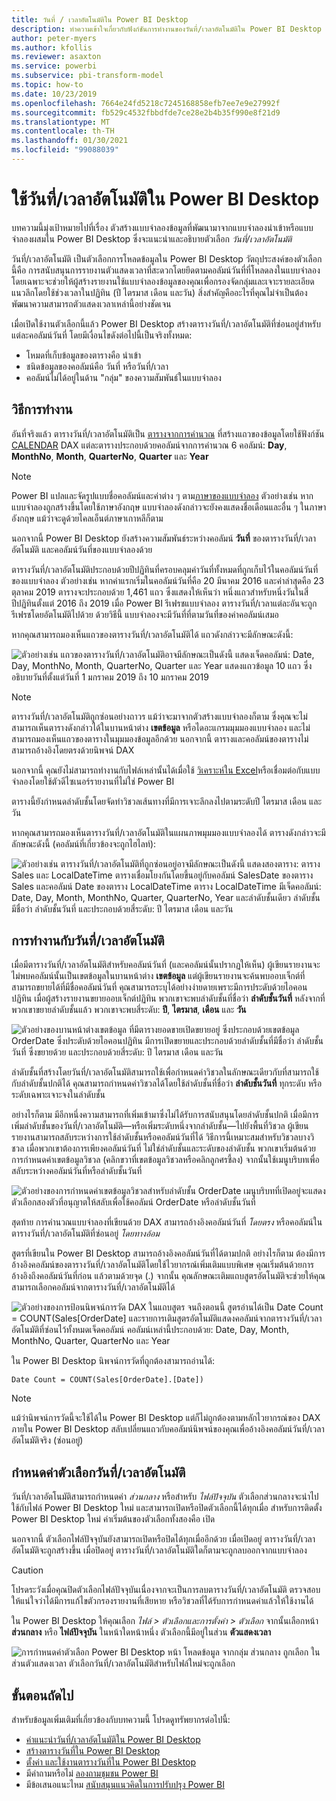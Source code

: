 ```yaml
---
title: วันที่ / เวลาอัตโนมัติใน Power BI Desktop
description: ทำความเข้าใจเกี่ยวกับฟังก์ชันการทำงานของวันที่/เวลาอัตโนมัติใน Power BI Desktop
author: peter-myers
ms.author: kfollis
ms.reviewer: asaxton
ms.service: powerbi
ms.subservice: pbi-transform-model
ms.topic: how-to
ms.date: 10/23/2019
ms.openlocfilehash: 7664e24fd5218c7245168858efb7ee7e9e27992f
ms.sourcegitcommit: fb529c4532fbbdfde7ce28e2b4b35f990e8f21d9
ms.translationtype: MT
ms.contentlocale: th-TH
ms.lasthandoff: 01/30/2021
ms.locfileid: "99088039"
---
```

# <a name="apply-auto-datetime-in-power-bi-desktop"></a>ใช้วันที่/เวลาอัตโนมัติใน Power BI Desktop

บทความนี้มุ่งเป้าหมายไปที่เรื่อง ตัวสร้างแบบจำลองข้อมูลที่พัฒนามาจากแบบจำลองนำเข้าหรือแบบจำลองผสมใน Power BI Desktop ซึ่งจะแนะนำและอธิบายตัวเลือก _วันที่/เวลาอัตโนมัติ_

วันที่/เวลาอัตโนมัติ เป็นตัวเลือกการโหลดข้อมูลใน Power BI Desktop วัตถุประสงค์ของตัวเลือกนี้คือ การสนับสนุนการรายงานตัวแสดงเวลาที่สะดวกโดยยึดตามคอลัมน์วันที่ที่โหลดลงในแบบจำลอง โดยเฉพาะจะช่วยให้ผู้สร้างรายงานใช้แบบจำลองข้อมูลของคุณเพื่อกรองจัดกลุ่มและเจาะรายละเอียดแนวลึกโดยใช้ช่วงเวลาในปฏิทิน (ปี ไตรมาส เดือน และวัน) สิ่งสำคัญคืออะไรที่คุณไม่จำเป็นต้องพัฒนาความสามารถตัวแสดงเวลาเหล่านี้อย่างชัดเจน

เมื่อเปิดใช้งานตัวเลือกนี้แล้ว Power BI Desktop สร้างตารางวันที่/เวลาอัตโนมัติที่ซ่อนอยู่สำหรับแต่ละคอลัมน์วันที่ โดยมีเงื่อนไขดังต่อไปนี้เป็นจริงทั้งหมด:

- โหมดที่เก็บข้อมูลของตารางคือ นำเข้า
- ชนิดข้อมูลของคอลัมน์คือ วันที่ หรือวันที่/เวลา
- คอลัมน์ไม่ได้อยู่ในด้าน "กลุ่ม" ของความสัมพันธ์ในแบบจำลอง

## <a name="how-it-works"></a>วิธีการทำงาน

อันที่จริงแล้ว ตารางวันที่/เวลาอัตโนมัติเป็น [ตารางจากการคำนวณ](desktop-calculated-tables.md) ที่สร้างแถวของข้อมูลโดยใช้ฟังก์ชัน [CALENDAR](/dax/calendar-function-dax) DAX แต่ละตารางประกอบด้วยคอลัมน์จากการคำนวณ 6 คอลัมน์: **Day**, **MonthNo**, **Month**, **QuarterNo**, **Quarter** และ **Year**

> [!NOTE]
> Power BI แปลและจัดรูปแบบชื่อคอลัมน์และค่าต่าง ๆ ตาม[ภาษาของแบบจำลอง](../fundamentals/supported-languages-countries-regions.md#choose-the-language-for-the-model-in-power-bi-desktop) ตัวอย่างเช่น หากแบบจำลองถูกสร้างขึ้นโดยใช้ภาษาอังกฤษ แบบจำลองดังกล่าวจะยังคงแสดงชื่อเดือนและอื่น ๆ ในภาษาอังกฤษ แม้ว่าจะดูด้วยไคลเอ็นต์ภาษาเกาหลีก็ตาม

นอกจากนี้ Power BI Desktop ยังสร้างความสัมพันธ์ระหว่างคอลัมน์ **วันที่** ของตารางวันที่/เวลาอัตโนมัติ และคอลัมน์วันที่ของแบบจำลองด้วย

ตารางวันที่/เวลาอัตโนมัติประกอบด้วยปีปฏิทินที่ครอบคลุมค่าวันที่ทั้งหมดที่ถูกเก็บไว้ในคอลัมน์วันที่ของแบบจำลอง ตัวอย่างเช่น หากค่าแรกเริ่มในคอลัมน์วันที่คือ 20 มีนาคม 2016 และค่าล่าสุดคือ 23 ตุลาคม 2019 ตารางจะประกอบด้วย 1,461 แถว ซึ่งแสดงให้เห็นว่า หนึ่งแถวสำหรับหนึ่งวันในสี่ปีปฏิทินตั้งแต่ 2016 ถึง 2019 เมื่อ Power BI รีเฟรชแบบจำลอง ตารางวันที่/เวลาแต่ละอันจะถูกรีเฟรชโดยอัตโนมัติไปด้วย ด้วยวิธีนี้ แบบจำลองจะมีวันที่ที่ตามวันที่ของค่าคอลัมน์เสมอ

หากคุณสามารถมองเห็นแถวของตารางวันที่/เวลาอัตโนมัติได้ แถวดังกล่าวจะมีลักษณะดังนี้:

![ตัวอย่างเช่น แถวของตารางวันที่/เวลาอัตโนมัติอาจมีลักษณะเป็นดังนี้ แสดงเจ็ดคอลัมน์: Date, Day, MonthNo, Month, QuarterNo, Quarter และ Year แสดงแถวข้อมูล 10 แถว ซึ่งอธิบายวันที่ตั้งแต่วันที่ 1 มกราคม 2019 ถึง 10 มกราคม 2019](media/desktop-auto-date-time/auto-date-time-hidden-table-example-rows.png)

> [!NOTE]
> ตารางวันที่/เวลาอัตโนมัติถูกซ่อนอย่างถาวร แม้ว่าจะมาจากตัวสร้างแบบจำลองก็ตาม ซึ่งคุณจะไม่สามารถเห็นตารางดังกล่าวได้ในบานหน้าต่าง **เขตข้อมูล** หรือไดอะแกรมมุมมองแบบจำลอง และไม่สามารถมองเห็นแถวของตารางในมุมมองข้อมูลอีกด้วย นอกจากนี้ ตารางและคอลัมน์ของตารางไม่สามารถอ้างอิงโดยตรงด้วยนิพจน์ DAX
>
> นอกจากนี้ คุณยังไม่สามารถทำงานกับไฟล์เหล่านั้นได้เมื่อใช้ [วิเคราะห์ใน Excel](../collaborate-share/service-analyze-in-excel.md)หรือเชื่อมต่อกับแบบจำลองโดยใช้ตัวดีไซเนอร์รายงานที่ไม่ใช่ Power BI

ตารางนี้ยังกำหนดลำดับชั้นโดยจัดทำวิชวลเส้นทางที่มีการเจาะลึกลงไปตามระดับปี ไตรมาส เดือน และวัน

หากคุณสามารถมองเห็นตารางวันที่/เวลาอัตโนมัติในแผนภาพมุมมองแบบจำลองได้ ตารางดังกล่าวจะมีลักษณะดังนี้ (คอลัมน์ที่เกี่ยวข้องจะถูกไฮไลท์):

![ตัวอย่างเช่น ตารางวันที่/เวลาอัตโนมัติที่ถูกซ่อนอยู่อาจมีลักษณะเป็นดังนี้ แสดงสองตาราง: ตาราง Sales และ LocalDateTime ตารางเชื่อมโยงกันโดยขึ้นอยู่กับคอลัมน์ SalesDate ของตาราง Sales และคอลัมน์ Date ของตาราง LocalDateTime ตาราง LocalDateTime มีเจ็ดคอลัมน์: Date, Day, Month, MonthNo, Quarter, QuarterNo, Year และลำดับชั้นเดียว ลำดับชั้นมีชื่อว่า ลำดับชั้นวันที่ และประกอบด้วยสี่ระดับ: ปี ไตรมาส เดือน และวัน](media/desktop-auto-date-time/auto-date-time-hidden-table-example-diagram.png)

## <a name="work-with-auto-datetime"></a>การทำงานกับวันที่/เวลาอัตโนมัติ

เมื่อมีตารางวันที่/เวลาอัตโนมัติสำหรับคอลัมน์วันที่ (และคอลัมน์นั้นปรากฏให้เห็น) ผู้เขียนรายงานจะไม่พบคอลัมน์นั้นเป็นเขตข้อมูลในบานหน้าต่าง **เขตข้อมูล** แต่ผู้เขียนรายงานจะค้นพบออบเจ็กต์ที่สามารถขยายได้ที่มีชื่อคอลัมน์วันที่ คุณสามารถระบุได้อย่างง่ายดายเพราะมีการประดับด้วยไอคอนปฏิทิน เมื่อผู้สร้างรายงานขยายออบเจ็กต์ปฏิทิน พวกเขาจะพบลำดับชั้นที่ชื่อว่า **ลำดับชั้นวันที่** หลังจากที่พวกเขาขยายลำดับชั้นแล้ว พวกเขาจะพบสี่ระดับ: **ปี**, **ไตรมาส**, **เดือน** และ **วัน**

![ตัวอย่างของบานหน้าต่างเขตข้อมูล ที่มีตารางยอดขายเปิดขยายอยู่ ซึ่งประกอบด้วยเขตข้อมูล OrderDate ซึ่งประดับด้วยไอคอนปฏิทิน มีการเปิดขยายและประกอบด้วยลำดับชั้นที่มีชื่อว่า ลำดับชั้นวันที่ ซึ่งขยายด้วย และประกอบด้วยสี่ระดับ: ปี ไตรมาส เดือน และวัน](media/desktop-auto-date-time/auto-date-time-fields-pane-example.png)

ลำดับชั้นที่สร้างโดยวันที่/เวลาอัตโนมัติสามารถใช้เพื่อกำหนดค่าวิชวลในลักษณะเดียวกับที่สามารถใช้กับลำดับชั้นปกติได้ คุณสามารถกำหนดค่าวิชวลได้โดยใช้ลำดับชั้นที่ชื่อว่า **ลำดับชั้นวันที่** ทุกระดับ หรือระดับเฉพาะเจาะจงในลำดับชั้น

อย่างไรก็ตาม มีอีกหนึ่งความสามารถที่เพิ่มเข้ามาซึ่งไม่ได้รับการสนับสนุนโดยลำดับชั้นปกติ เมื่อมีการเพิ่มลำดับชั้นของวันที่/เวลาอัตโนมัติ—หรือเพิ่มระดับหนึ่งจากลำดับชั้น—ไปยังพื้นที่วิชวล ผู้เขียนรายงานสามารถสลับระหว่างการใช้ลำดับชั้นหรือคอลัมน์วันที่ได้ วิธีการนี้เหมาะสมสำหรับวิชวลบางวิชวล เมื่อพวกเขาต้องการเพียงคอลัมน์วันที่ ไม่ใช่ลำดับชั้นและระดับของลำดับชั้น พวกเขาเริ่มต้นด้วยการกำหนดค่าเขตข้อมูลวิชวล (คลิกขวาที่เขตข้อมูลวิชวลหรือคลิกลูกศรชี้ลง) จากนั้นใช้เมนูบริบทเพื่อสลับระหว่างคอลัมน์วันที่หรือลำดับชั้นวันที่

![ตัวอย่างของการกำหนดค่าเขตข้อมูลวิชวลสำหรับลำดับชั้น OrderDate เมนูบริบทที่เปิดอยู่จะแสดงตัวเลือกสองตัวที่อนุญาตให้สลับเพื่อใช้คอลัมน์ OrderDate หรือลำดับชั้นวันที่](media/desktop-auto-date-time/auto-date-time-configure-visuals-fields.png)

สุดท้าย การคำนวณแบบจำลองที่เขียนด้วย DAX สามารถอ้างอิงคอลัมน์วันที่ _โดยตรง_ หรือคอลัมน์ในตารางวันที่/เวลาอัตโนมัติที่ซ่อนอยู่ _โดยทางอ้อม_

สูตรที่เขียนใน Power BI Desktop สามารถอ้างอิงคอลัมน์วันที่ได้ตามปกติ อย่างไรก็ตาม ต้องมีการอ้างอิงคอลัมน์ของตารางวันที่/เวลาอัตโนมัติโดยใช้ไวยากรณ์เพิ่มเติมแบบพิเศษ คุณเริ่มต้นด้วยการอ้างอิงถึงคอลัมน์วันที่ก่อน แล้วตามด้วยจุด (.) จากนั้น คุณลักษณะเติมแถบสูตรอัตโนมัติจะช่วยให้คุณสามารถเลือกคอลัมน์จากตารางวันที่/เวลาอัตโนมัติได้

![ตัวอย่างของการป้อนนิพจน์การวัด DAX ในแถบสูตร จนถึงตอนนี้ สูตรอ่านได้เป็น Date Count = COUNT(Sales[OrderDate] และรายการเติมสูตรอัตโนมัติแสดงคอลัมน์จากตารางวันที่/เวลาอัตโนมัติที่ซ่อนไว้ทั้งหมดเจ็ดคอลัมน์ คอลัมน์เหล่านี้ประกอบด้วย: Date, Day, Month, MonthNo, Quarter, QuarterNo และ Year](media/desktop-auto-date-time/auto-date-time-dax-auto-complete.png)

ใน Power BI Desktop นิพจน์การวัดที่ถูกต้องสามารถอ่านได้:

```dax
Date Count = COUNT(Sales[OrderDate].[Date])
```

> [!NOTE]
> แม้ว่านิพจน์การวัดนี้จะใช้ได้ใน Power BI Desktop แต่ก็ไม่ถูกต้องตามหลักไวยากรณ์ของ DAX ภายใน Power BI Desktop สลับเปลี่ยนแถวกับคอลัมน์นิพจน์ของคุณเพื่ออ้างอิงคอลัมน์วันที่/เวลาอัตโนมัติจริง (ซ่อนอยู่)

## <a name="configure-auto-datetime-option"></a>กำหนดค่าตัวเลือกวันที่/เวลาอัตโนมัติ

วันที่/เวลาอัตโนมัติสามารถกำหนดค่า _ส่วนกลาง_ หรือสำหรับ _ไฟล์ปัจจุบัน_ ตัวเลือกส่วนกลางจะนำไปใช้กับไฟล์ Power BI Desktop ใหม่ และสามารถเปิดหรือปิดตัวเลือกนี้ได้ทุกเมื่อ สำหรับการติดตั้ง Power BI Desktop ใหม่ ค่าเริ่มต้นของตัวเลือกทั้งสองคือ เปิด

นอกจากนี้ ตัวเลือกไฟล์ปัจจุบันยังสามารถเปิดหรือปิดได้ทุกเมื่ออีกด้วย เมื่อเปิดอยู่ ตารางวันที่/เวลาอัตโนมัติจะถูกสร้างขึ้น เมื่อปิดอยู่ ตารางวันที่/เวลาอัตโนมัติใดก็ตามจะถูกลบออกจากแบบจำลอง

> [!CAUTION]
> โปรดระวังเมื่อคุณปิดตัวเลือกไฟล์ปัจจุบันเนื่องจากจะเป็นการลบตารางวันที่/เวลาอัตโนมัติ ตรวจสอบให้แน่ใจว่าได้มีการแก้ไขตัวกรองรายงานที่เสียหาย หรือวิชวลที่ได้รับการกำหนดค่าแล้วให้ใช้งานได้

ใน Power BI Desktop ให้คุณเลือก _ไฟล์ > ตัวเลือกและการตั้งค่า > ตัวเลือก_ จากนั้นเลือกหน้า **ส่วนกลาง** หรือ **ไฟล์ปัจจุบัน** ในหน้าใดหน้าหนึ่ง ตัวเลือกนี้มีอยู่ในส่วน **ตัวแสดงเวลา**

![การกำหนดค่าตัวเลือก Power BI Desktop หน้า โหลดข้อมูล จากกลุ่ม ส่วนกลาง ถูกเลือก ในส่วนตัวแสดงเวลา ตัวเลือกวันที่/เวลาอัตโนมัติสำหรับไฟล์ใหม่จะถูกเลือก](media/desktop-auto-date-time/auto-date-time-configure-global-options.png)

## <a name="next-steps"></a>ขั้นตอนถัดไป

สำหรับข้อมูลเพิ่มเติมที่เกี่ยวข้องกับบทความนี้ โปรดดูทรัพยากรต่อไปนี้:

- [คำแนะนำวันที่/เวลาอัตโนมัติใน Power BI Desktop](../guidance/auto-date-time.md)
- [สร้างตารางวันที่ใน Power BI Desktop](../guidance/model-date-tables.md)
- [ตั้งค่า และใช้งานตารางวันที่ใน Power BI Desktop](desktop-date-tables.md)
- มีคำถามหรือไม่ [ลองถามชุมชน Power BI](https://community.powerbi.com/)
- มีข้อเสนอแนะไหม [สนับสนุนแนวคิดในการปรับปรุง Power BI](https://ideas.powerbi.com/)
